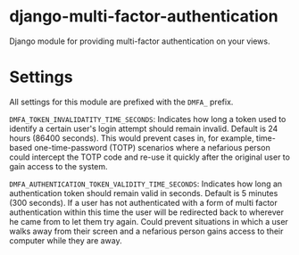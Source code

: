 # django-multi-factor-authentication
Django module for providing multi-factor authentication on your views.


# Settings
All settings for this module are prefixed with the `DMFA_` prefix.

`DMFA_TOKEN_INVALIDATITY_TIME_SECONDS`: Indicates how long a token used to identify a certain user's login attempt 
should remain invalid. Default is 24 hours (86400 seconds). This would prevent cases in, for example, time-based
one-time-password (TOTP) scenarios where a nefarious person could intercept the TOTP code and re-use it quickly after
the original user to gain access to the system.

`DMFA_AUTHENTICATION_TOKEN_VALIDITY_TIME_SECONDS`: Indicates how long an authentication token should remain valid in
seconds. Default is 5 minutes (300 seconds). If a user has not authenticated with a form of multi factor authentication
within this time the user will be redirected back to wherever he came from to let them try again. Could prevent 
situations in which a user walks away from their screen and a nefarious person gains access
to their computer while they are away.
